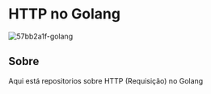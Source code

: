 # HTTP no Golang
![57bb2a1f-golang](https://user-images.githubusercontent.com/65046505/214604967-7bc90109-6821-4da6-a1bc-e6addb37fa13.png)

## Sobre
Aqui está repositorios sobre HTTP (Requisição) no Golang